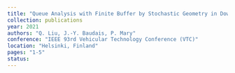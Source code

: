 ```yaml
---
title: "Queue Analysis with Finite Buffer by Stochastic Geometry in Downlink Cellular Networks"
collection: publications
year: 2021
authors: "Q. Liu, J.-Y. Baudais, P. Mary"
conference: "IEEE 93rd Vehicular Technology Conference (VTC)"
location: "Helsinki, Finland"
pages: "1-5"
status:
---
```

